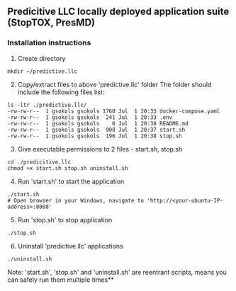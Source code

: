 ## Predicitive LLC locally deployed application suite (StopTOX, PresMD) 
### Installation instructions

1. Create directory
```
mkdir ~/predictive.llc
```

2. Copy/extract files to above 'predictive.llc' folder 
   The folder should include the following files list:
```
ls -ltr ./predictive.llc/
-rw-rw-r--  1 gsokols gsokols 1760 Jul  1 20:33 docker-compose.yaml
-rw-rw-r--  1 gsokols gsokols  241 Jul  1 20:33 .env
-rw-rw-r--  1 gsokols gsokols    0 Jul  1 20:38 README.md
-rw-rw-r--  1 gsokols gsokols  908 Jul  1 20:37 start.sh
-rw-rw-r--  1 gsokols gsokols  196 Jul  1 20:38 stop.sh
```
3. Give executable permissions to 2 files - start.sh, stop.sh
```
cd ./predicitive.llc 
chmod +x start.sh stop.sh uninstall.sh
```

4. Run 'start.sh' to start the application
```
./start.sh
# Open browser in your Windows, navigate to 'http://<your-ubuntu-IP-address>:8088'
```
5. Run 'stop.sh' to stop application
```
./stop.sh
```
6. Uninstall 'predictive.llc' applications
```
./uninstall.sh
```

Note: 'start.sh', 'stop.sh' and 'uninstall.sh' are reentrant scripts, means you can safely run them multiple times**

````
